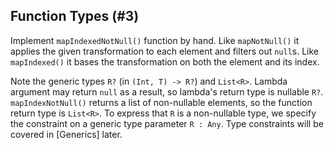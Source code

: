 ## Function Types (#3)

Implement `mapIndexedNotNull()` function by hand. Like `mapNotNull()` it applies 
the given transformation to each element and filters out `null`s. 
Like `mapIndexed()` it bases the transformation on both the element and 
its index. 

Note the generic types `R?` (in `(Int, T) -> R?`) and `List<R>`.
Lambda argument may return `null` as a result, so lambda's return type
is nullable `R?`. `mapIndexNotNull()` returns a list of non-nullable elements, 
so the function return type is `List<R>`. To express that `R` is a non-nullable 
type, we specify the constraint on a generic type parameter `R : Any`. Type 
constraints will be covered in [Generics] later.